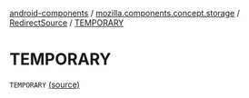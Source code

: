 [android-components](../../index.md) / [mozilla.components.concept.storage](../index.md) / [RedirectSource](index.md) / [TEMPORARY](./-t-e-m-p-o-r-a-r-y.md)

# TEMPORARY

`TEMPORARY` [(source)](https://github.com/mozilla-mobile/android-components/blob/master/components/concept/storage/src/main/java/mozilla/components/concept/storage/HistoryStorage.kt#L150)